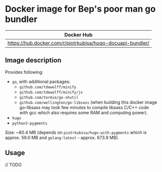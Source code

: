 # Docker image for Bep's poor man go bundler

| Docker Hub                                                 |
| ---------------------------------------------------------- |
| https://hub.docker.com/r/piotrkubisa/hugo-docuapi-bundler/ |

##  Image description

Provides following:

* `go`, with additional packages:
    * `github.com/tdewolff/minify`
    * `github.com/tdewolff/minify/js`
    * `github.com/termie/go-shutil`
    * `github.com/wellington/go-libsass` (when building this docker image go-libsass may took few minutes to compile libsass C/C++ code with gcc which also requires some RAM and computing power).
* `hugo`
* `python3-pygments`

Size: ~80.4 MB (depends on `piotrkubisa/hugo-with-pygments` which is approx. 59.0 MB and `golang:latest` - approx. 673.9 MB).

## Usage

// TODO